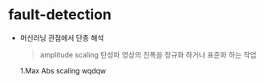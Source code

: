 # fault-detection

+ 머신러닝 관점에서 단층 해석
  >amplitude scaling
  >탄성파 영상의 진폭을 정규화 하거나 표준화 하는 작업

  1.Max Abs scaling
   wqdqw
